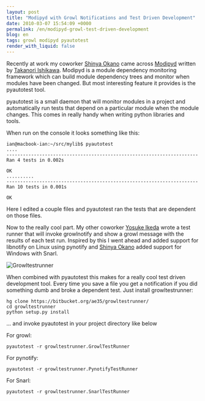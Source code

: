 ```yaml
---
layout: post
title: "Modipyd with Growl Notifications and Test Driven Development"
date: 2010-03-07 15:54:09 +0000
permalink: /en/modipyd-growl-test-driven-development
blog: en
tags: growl modipyd pyautotest
render_with_liquid: false
---
```


Recently at work my coworker [Shinya
Okano](http://d.hatena.ne.jp/nullpobug/) came across
[Modipyd](http://www.metareal.org/p/modipyd/) written by [Takanori
Ishikawa](http://twitter.com/takanori_is). Modipyd is a module
dependency monitoring framework which can build module dependency trees
and monitor when modules have been changed. But most interesting feature
it provides is the pyautotest tool.

pyautotest is a small daemon that will monitor modules in a project and
automatically run tests that depend on a particular module when the
module changes. This comes in really handy when writing python libraries
and tools.

When run on the console it looks something like this:

    ian@macbook-ian:~/src/mylib$ pyautotest
    ....
    ----------------------------------------------------------------------
    Ran 4 tests in 0.002s

    OK
    ..........
    ----------------------------------------------------------------------
    Ran 10 tests in 0.001s

    OK

Here I edited a couple files and pyautotest ran the tests that are
dependent on those files.

Now to the really cool part. My other coworker [Yosuke
Ikeda](http://twitter.com/ae35) wrote a test runner that will invoke
growlnotify and show a growl message with the results of each test run.
Inspired by this I went ahead and added support for libnotify on Linux
using pynotify and [Shinya Okano](http://d.hatena.ne.jp/nullpobug/)
added support for Windows with Snarl.

![Growltestrunner](http://www.ianlewis.org/gallery2/d/12119-2/growltestrunner.png)

When combined with pyautotest this makes for a really cool test driven
development tool. Every time you save a file you get a notification if
you did something dumb and broke a dependent test. Just install
growltestrunner:

    hg clone https://bitbucket.org/ae35/growltestrunner/
    cd growltestrunner
    python setup.py install

... and invoke pyautotest in your project directory like below

For growl:

    pyautotest -r growltestrunner.GrowlTestRunner

For pynotify:

    pyautotest -r growltestrunner.PynotifyTestRunner

For Snarl:

    pyautotest -r growltestrunner.SnarlTestRunner
